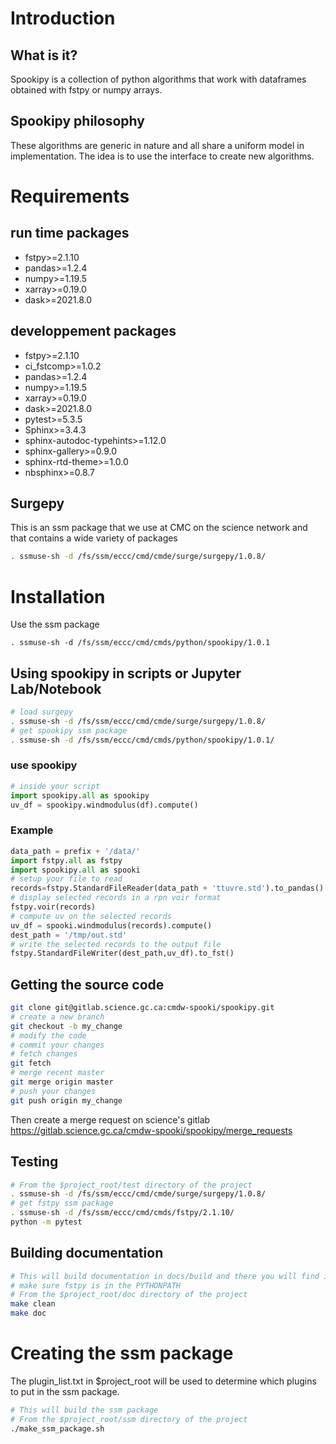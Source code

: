 # Introduction

## What is it?

Spookipy is a collection of python algorithms that work with dataframes
obtained with fstpy or numpy arrays.

## Spookipy philosophy

These algorithms are generic in nature and all share a uniform model in
implementation. The idea is to use the interface to create new
algorithms.

# Requirements

## run time packages

-   fstpy>=2.1.10
-   pandas>=1.2.4
-   numpy>=1.19.5
-   xarray>=0.19.0
-   dask>=2021.8.0

## developpement packages

-   fstpy>=2.1.10
-   ci_fstcomp>=1.0.2
-   pandas>=1.2.4
-   numpy>=1.19.5
-   xarray>=0.19.0
-   dask>=2021.8.0
-   pytest>=5.3.5
-   Sphinx>=3.4.3
-   sphinx-autodoc-typehints>=1.12.0
-   sphinx-gallery>=0.9.0
-   sphinx-rtd-theme>=1.0.0
-   nbsphinx>=0.8.7

## Surgepy

This is an ssm package that we use at CMC on the science network and
that contains a wide variety of packages

``` bash
. ssmuse-sh -d /fs/ssm/eccc/cmd/cmde/surge/surgepy/1.0.8/
```

# Installation

Use the ssm package

    . ssmuse-sh -d /fs/ssm/eccc/cmd/cmds/python/spookipy/1.0.1

## Using spookipy in scripts or Jupyter Lab/Notebook

``` bash
# load surgepy
. ssmuse-sh -d /fs/ssm/eccc/cmd/cmde/surge/surgepy/1.0.8/
# get spookipy ssm package
. ssmuse-sh -d /fs/ssm/eccc/cmd/cmds/python/spookipy/1.0.1/
```

### use spookipy

``` python
# inside your script
import spookipy.all as spookipy
uv_df = spookipy.windmodulus(df).compute()
```

### Example

``` python
data_path = prefix + '/data/'
import fstpy.all as fstpy
import spookipy.all as spooki
# setup your file to read
records=fstpy.StandardFileReader(data_path + 'ttuvre.std').to_pandas()
# display selected records in a rpn voir format
fstpy.voir(records)
# compute uv on the selected records
uv_df = spooki.windmodulus(records).compute()
dest_path = '/tmp/out.std'
# write the selected records to the output file
fstpy.StandardFileWriter(dest_path,uv_df).to_fst()
```

## Getting the source code

``` bash
git clone git@gitlab.science.gc.ca:cmdw-spooki/spookipy.git
# create a new branch
git checkout -b my_change
# modify the code
# commit your changes
# fetch changes
git fetch
# merge recent master
git merge origin master
# push your changes
git push origin my_change
```

Then create a merge request on science\'s gitlab
<https://gitlab.science.gc.ca/cmdw-spooki/spookipy/merge_requests>

## Testing

``` bash
# From the $project_root/test directory of the project
. ssmuse-sh -d /fs/ssm/eccc/cmd/cmde/surge/surgepy/1.0.8/
# get fstpy ssm package
. ssmuse-sh -d /fs/ssm/eccc/cmd/cmds/fstpy/2.1.10/
python -m pytest
```

## Building documentation

``` bash
# This will build documentation in docs/build and there you will find index.html
# make sure fstpy is in the PYTHONPATH
# From the $project_root/doc directory of the project
make clean
make doc
```

# Creating the ssm package

The plugin_list.txt in \$project_root will be used to determine which
plugins to put in the ssm package.

``` bash
# This will build the ssm package
# From the $project_root/ssm directory of the project
./make_ssm_package.sh
```
